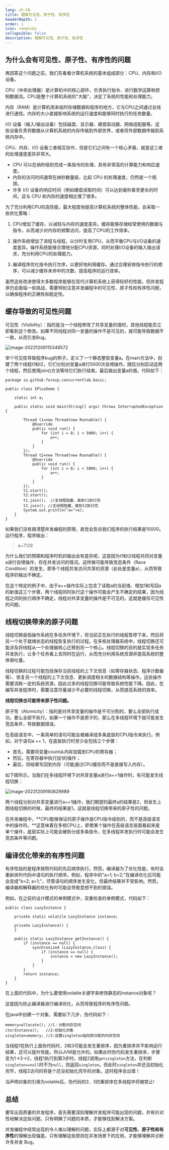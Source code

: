 ```yaml
---
lang: zh-CN
title: 理解可见性、原子性、有序性
headerDepth: 1
order: 1
icon: renminbi
collapsible: false
description: 理解可见性、原子性、有序性
---
```




## 为什么会有可见性、原子性、有序性的问题

再回答这个问题之前，我们先看看计算机系统的基本组成部分：CPU、内存和I/O 设备。

CPU（中央处理器）是计算机中的核心部件，负责执行指令、进行数学运算和控制数据流。CPU是整个计算机系统的"大脑"，决定了系统的性能和处理能力。



内存（RAM）是计算机用来临时存储数据和程序的地方，它与CPU之间通过总线进行通信。内存的大小直接影响系统的运行速度和能够同时执行的任务数量。



I/O 设备（输入/输出设备）包括磁盘、显示器、硬盘驱动器、网络适配器等。这些设备负责将数据从计算机系统的内存传输到外部世界，或者将外部数据传输到系统内存中。



CPU、内存、I/O 设备三者相互协作，但是它们之间有一个核心矛盾，就是这三者的处理速度差异非常大。

- CPU 可以在纳秒级别完成一条指令的处理，具有非常高的计算能力和响应速度。
- 内存的访问时间通常在纳秒数量级，比起 CPU 的处理速度，仍然是一个瓶颈。
- 许多 I/O 设备的响应时间（例如硬盘读取时间）可以达到毫秒甚至更长的时间，这与 CPU 和内存的速度相比慢了很多。



为了充分利用CPU的高性能，最大程度地提高计算机系统的整体性能，会采取一些优化策略：

1. CPU增加了缓存，以减轻与内存的速度差异。缓存能够存储经常使用的数据与指令，从而减少对内存的频繁访问，提高了CPU的工作效率。

2. 操作系统增加了进程与线程，以分时复用CPU，从而平衡CPU与I/O设备的速度差异。操作系统能够合理地分配CPU资源，同时处理I/O设备的输入输出请求，充分利用CPU的处理能力。

3. 编译程序优化指令执行次序，以更好地利用缓存。通过合理安排指令执行的顺序，可以减少缓存未命中的次数，提高程序的运行效率。

虽然这些改进使得大多数程序能够在现代计算机系统上获得较好的性能，但并发程序仍会面临一些挑战，需要特别注意并发编程中的可见性、原子性和有序性问题，以确保程序的正确性和稳定性。



## 缓存导致的可见性问题

可见性（Visibility）：指的是当一个线程修改了共享变量的值时，其他线程能否立即看到这个修改。如果不同线程对同一变量的操作不是可见的，就可能导致数据不一致，从而引发Bug。

![image-20231209115348572](https://static-1254191423.cos.ap-shanghai.myqcloud.com/img/2023/12/9/image-20231209115348572.png)



举个可见性导致程序bug的例子。定义了一个静态整型变量a。在main方法中，创建了两个线程t1和t2，它们分别对变量a进行5000次自增操作。随后分别启动这两个线程，然后使用join()方法等待它们执行结束。最后输出变量a的值。代码如下：

```
package io.github.forezp.concurrentlab.basic;

public class IPlusDemo {

    static int a;

    public static void main(String[] args) throws InterruptedException {

        Thread t1=new Thread(new Runnable() {
            @Override
            public void run() {
                for (int i = 0; i < 5000; i++) {
                    a++;
                }
            }
        });
        Thread t2=new Thread(new Runnable() {
            @Override
            public void run() {
                for (int i = 0; i < 5000; i++) {
                    a++;
                }
            }
        });
        t1.start();
        t2.start();
        t1.join();  //主线程阻塞，直到t1执行完
        t2.join(); //主线程阻塞，直到t2执行完
        System.out.println("a="+a);
    }
}

```

如果我们没有搞清楚并发编程的原理，直觉会告诉我们程序的执行结果是10000。运行程序，程序输出：

>a=7128

为什么我们的预期和程序时机的输出会有差异呢，这是因为t1和t2线程共同对变量a进行自增操作，存在并发访问的情况。这样做可能导致竞态条件（Race Condition）的发生，即多个线程并发访问共享的资源（此处是变量a），从而导致程序的输出不确定。

在这个特定的例子中，由于a++操作实际上包含了读取a的当前值、增加1和写回a的新值这三个步骤，两个线程同时执行这个操作可能会产生不确定的结果，因为线程之间的执行顺序不确定，线程对共享变量的操作是不可见的。这就是缓存可见性的问题。



## 线程切换带来的原子问题



线程切换是指操作系统在多任务环境下，将当前正在执行的线程暂停下来，然后将另一个处于就绪状态的线程恢复执行的过程。在多核处理器系统中，线程切换还可能涉及将线程从一个处理器核心迁移到另一个核心。线程切换的目的是实现多任务并发执行，让多个任务看上去同时在运行，从而充分利用系统资源并提高系统的整体吞吐量。

线程切换的过程可能包括保存当前线程的上下文信息（如寄存器状态、程序计数器等）、恢复另一个线程的上下文信息、更新调度相关的数据结构等操作。这些操作需要消耗一定的系统资源，因此过多的线程切换可能导致系统性能下降。因此，在编写并发程序时，需要注意尽量减少不必要的线程切换，从而提高系统的效率。

**线程切换也可能带来原子性问题。**

原子性（Atomicity）：指的是对共享变量的操作是不可分割的，要么全部执行成功，要么全部不执行。如果一个操作不是原子的，那么在多线程环境下就可能发生竞态条件，导致数据错误。



在高级语言中，一条简单的语句可能会被编译成多条底层的CPU指令来执行。例如，对于语句a += 1，在底层执行时至少会包括三个步骤：

- 首先，需要将变量count从内存加载到CPU的寄存器；
- 然后，在寄存器中执行加1的操作；
- 最后，将结果写回到内存（可能通过CPU缓存而不是直接写入内存）。

如下图所示，当我们在多线程环境下对共享变量a进行a+=1操作时，有可能发生线程切换：

![image-20231209160829989](https://static-1254191423.cos.ap-shanghai.myqcloud.com/img/2023/12/9/image-20231209160829989.png)



两个线程分别对共享变量进行a+=1操作，我们期望的最终a的结果是2，但发生上图线程切换的时候，最终的结果是1。这就是线程切换带来的原子性的问题。

在并发编程中，**CPU能够保证的原子操作是CPU指令级别的，而不是高级语言中的操作符。**这意味着在多核CPU上，即使某个操作在高级语言层面看起来是单个操作，底层实际上可能会被拆分成多条指令，在多线程并发执行时可能会发生竞态条件等问题。



## 编译优化带来的有序性问题

有序性指的是程序按照代码的先后顺序执行。然而，编译器为了优化性能，有时会重新排列代码中语句的执行顺序。例如，程序中的"a=1; b=2;"在编译优化后可能会变成"b=2; a=1;"，尽管语句的顺序发生变化，但最终结果并不受影响。然而，编译器和解释器的优化有时可能会导致意想不到的错误。



例如，在之前的设计模式的单例模式中，双重检查的单例模式，代码如下：

```
public class LazyInstance {

    private static volatile LazyInstance instance;

    private LazyInstance() {
    }

    public static LazyInstance getInstance() {
        if (instance == null) {
            synchronized (LazyInstance.class) {
                if (instance == null) {
                    instance = new LazyInstance();
                }
            }
        }
        return instance;
    }
}
```

在上面的代码中，为什么要使用volatile关键字来修饰静态的instance对象呢？

这是因为防止编译器进行编译优化，从而导致程序的有序性问题。

在java中创建一个对象，需要如下几步，伪代码如下：

```text
memory=allocate(); //1：分配内存空间
ctorInstance();   //2:初始化对象
singleton=memory; //3:设置singleton指向刚分配的内存空间
```

当线程1在执行上面伪代码时，2和3可能会发生重排序，因为重排序并不影响运行结果，还可以提升性能，所以JVM是允许的。如果此时伪代码发生重排序，步骤变为1->3->2，线程1执行到第3步时，线程2调用`getsingleton`方法，在判断`singleton==null`时不为`null`，则返回`singleton`。但此时`singleton`并还没初始化完毕，线程2访问的将是个还没初始化完毕的对象。这时程序会出错！

当声明对象的引用为volatile后，伪代码的2、3的重排序在多线程中将被禁止!



## 总结

要写出高质量的并发程序，首先需要深刻理解并发程序可能出现的问题，并有针对性地解决这些问题。只有明确了问题的本质，才能够找到解决方案。

并发编程中经常出现的令人难以理解的问题，实际上都源于对**可见性、原子性和有序性**的理解出现偏差。只有理解这些原则在并发场景下的应用，才能够理解并诊断许多并发 Bug。



